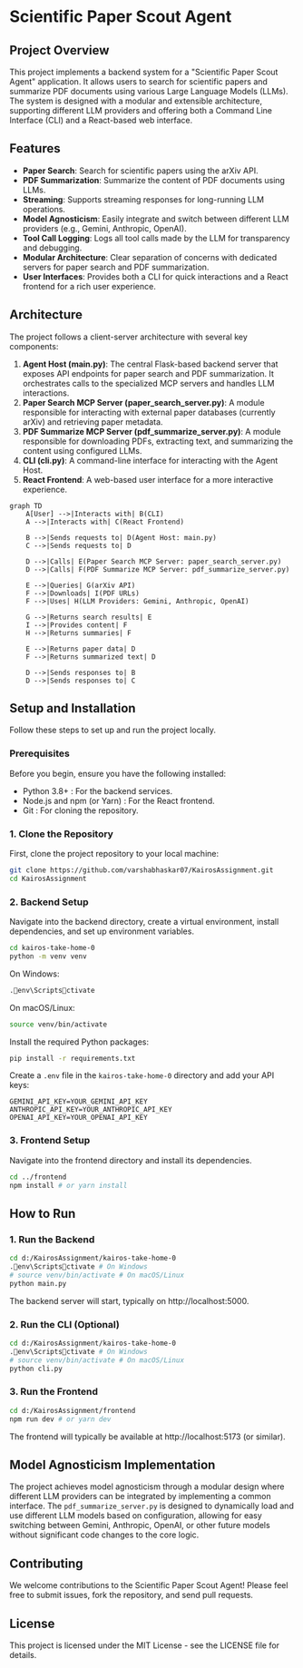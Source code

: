
# Scientific Paper Scout Agent

## Project Overview

This project implements a backend system for a "Scientific Paper Scout Agent" application. It allows users to search for scientific papers and summarize PDF documents using various Large Language Models (LLMs). The system is designed with a modular and extensible architecture, supporting different LLM providers and offering both a Command Line Interface (CLI) and a React-based web interface.

## Features

-   **Paper Search**: Search for scientific papers using the arXiv API.
-   **PDF Summarization**: Summarize the content of PDF documents using LLMs.
-   **Streaming**: Supports streaming responses for long-running LLM operations.
-   **Model Agnosticism**: Easily integrate and switch between different LLM providers (e.g., Gemini, Anthropic, OpenAI).
-   **Tool Call Logging**: Logs all tool calls made by the LLM for transparency and debugging.
-   **Modular Architecture**: Clear separation of concerns with dedicated servers for paper search and PDF summarization.
-   **User Interfaces**: Provides both a CLI for quick interactions and a React frontend for a rich user experience.

## Architecture

The project follows a client-server architecture with several key components:

1.  **Agent Host (main.py)**: The central Flask-based backend server that exposes API endpoints for paper search and PDF summarization. It orchestrates calls to the specialized MCP servers and handles LLM interactions.
2.  **Paper Search MCP Server (paper_search_server.py)**: A module responsible for interacting with external paper databases (currently arXiv) and retrieving paper metadata.
3.  **PDF Summarize MCP Server (pdf_summarize_server.py)**: A module responsible for downloading PDFs, extracting text, and summarizing the content using configured LLMs.
4.  **CLI (cli.py)**: A command-line interface for interacting with the Agent Host.
5.  **React Frontend**: A web-based user interface for a more interactive experience.



```mermaid
graph TD
    A[User] -->|Interacts with| B(CLI) 
    A -->|Interacts with| C(React Frontend)

    B -->|Sends requests to| D(Agent Host: main.py)
    C -->|Sends requests to| D

    D -->|Calls| E(Paper Search MCP Server: paper_search_server.py)
    D -->|Calls| F(PDF Summarize MCP Server: pdf_summarize_server.py)

    E -->|Queries| G(arXiv API)
    F -->|Downloads| I(PDF URLs)
    F -->|Uses| H(LLM Providers: Gemini, Anthropic, OpenAI)

    G -->|Returns search results| E
    I -->|Provides content| F
    H -->|Returns summaries| F

    E -->|Returns paper data| D
    F -->|Returns summarized text| D

    D -->|Sends responses to| B
    D -->|Sends responses to| C
```
## Setup and Installation
Follow these steps to set up and run the project locally.

### Prerequisites
Before you begin, ensure you have the following installed:

- Python 3.8+ : For the backend services.
- Node.js and npm (or Yarn) : For the React frontend.
- Git : For cloning the repository.

### 1. Clone the Repository
First, clone the project repository to your local machine:
```bash
git clone https://github.com/varshabhaskar07/KairosAssignment.git
cd KairosAssignment
```

### 2. Backend Setup
Navigate into the backend directory, create a virtual environment, install dependencies, and set up environment variables.
```bash
cd kairos-take-home-0
python -m venv venv
```

On Windows:
```bash
.env\Scriptsctivate
```

On macOS/Linux:
```bash
source venv/bin/activate
```

Install the required Python packages:
```bash
pip install -r requirements.txt
```

Create a `.env` file in the `kairos-take-home-0` directory and add your API keys:
```
GEMINI_API_KEY=YOUR_GEMINI_API_KEY
ANTHROPIC_API_KEY=YOUR_ANTHROPIC_API_KEY
OPENAI_API_KEY=YOUR_OPENAI_API_KEY
```

### 3. Frontend Setup
Navigate into the frontend directory and install its dependencies.
```bash
cd ../frontend
npm install # or yarn install
```

## How to Run

### 1. Run the Backend
```bash
cd d:/KairosAssignment/kairos-take-home-0
.env\Scriptsctivate # On Windows
# source venv/bin/activate # On macOS/Linux
python main.py
```
The backend server will start, typically on http://localhost:5000.

### 2. Run the CLI (Optional)
```bash
cd d:/KairosAssignment/kairos-take-home-0
.env\Scriptsctivate # On Windows
# source venv/bin/activate # On macOS/Linux
python cli.py
```

### 3. Run the Frontend
```bash
cd d:/KairosAssignment/frontend
npm run dev # or yarn dev
```
The frontend will typically be available at http://localhost:5173 (or similar).

## Model Agnosticism Implementation
The project achieves model agnosticism through a modular design where different LLM providers can be integrated by implementing a common interface. The `pdf_summarize_server.py` is designed to dynamically load and use different LLM models based on configuration, allowing for easy switching between Gemini, Anthropic, OpenAI, or other future models without significant code changes to the core logic.

## Contributing
We welcome contributions to the Scientific Paper Scout Agent! Please feel free to submit issues, fork the repository, and send pull requests.

## License
This project is licensed under the MIT License - see the LICENSE file for details.
